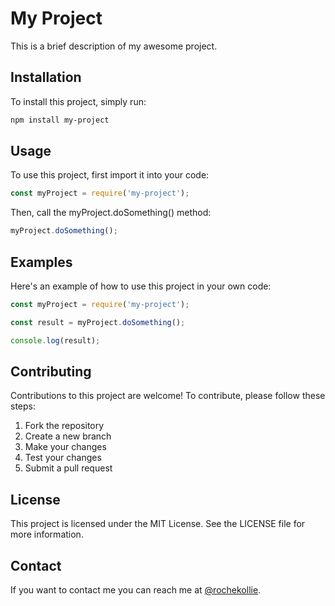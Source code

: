 # My Project

This is a brief description of my awesome project.

## Installation

To install this project, simply run:

```bash
npm install my-project
```

## Usage

To use this project, first import it into your code:

```javascript
const myProject = require('my-project');
```

Then, call the myProject.doSomething() method:

```javascript
myProject.doSomething();
```

## Examples

Here's an example of how to use this project in your own code:

```javascript
const myProject = require('my-project');

const result = myProject.doSomething();

console.log(result);
```

## Contributing

Contributions to this project are welcome! To contribute, please follow these steps:

1. Fork the repository
2. Create a new branch
3. Make your changes
4. Test your changes
5. Submit a pull request

## License

This project is licensed under the MIT License. See the LICENSE file for more information.

## Contact

If you want to contact me you can reach me at [@rochekollie](https://twitter.com/rochekollie).
